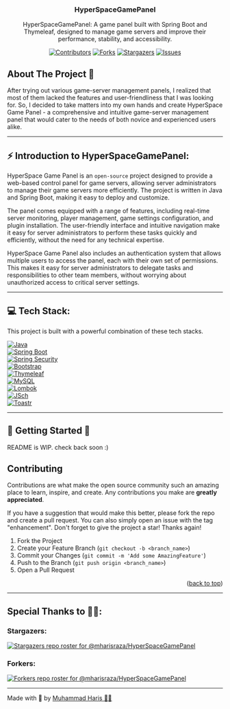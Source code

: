 <a name="readme-top"></a>

  <h3 align="center">HyperSpaceGamePanel</h3>

  <p align="center">
    HyperSpaceGamePanel: A game panel built with Spring Boot and Thymeleaf, designed to manage game servers and improve their performance, stability, and accessibility.
    <br />
<!--     <a href="https://github.com/othneildrew/Best-README-Template"><strong>Explore the docs »</strong></a>
    <br />
    <br />
    <a href="https://github.com/othneildrew/Best-README-Template">View Demo</a>
    ·
    <a href="https://github.com/othneildrew/Best-README-Template/issues">Report Bug</a>
    ·
    <a href="https://github.com/othneildrew/Best-README-Template/issues">Request Feature</a>
  </p> -->
</div>


<div align="center">
  
[![Contributors][contributors-shield]][contributors-url]
[![Forks][forks-shield]][forks-url]
[![Stargazers][stars-shield]][stars-url]
[![Issues][issues-shield]][issues-url]

</div>

<!-- ABOUT THE PROJECT -->
## About The Project 🤔

After trying out various game-server management panels, I realized that most of them lacked the features and user-friendliness that I was looking for. So, I decided to take matters into my own hands and create HyperSpace Game Panel - a comprehensive and intuitive game-server management panel that would cater to the needs of both novice and experienced users alike.
<hr>

## ⚡ Introduction to HyperSpaceGamePanel:

HyperSpace Game Panel is an `open-source` project designed to provide a web-based control panel for game servers, allowing server administrators to manage their game servers more efficiently. The project is written in Java and Spring Boot, making it easy to deploy and customize.

The panel comes equipped with a range of features, including real-time server monitoring, player management, game settings configuration, and plugin installation. The user-friendly interface and intuitive navigation make it easy for server administrators to perform these tasks quickly and efficiently, without the need for any technical expertise.

HyperSpace Game Panel also includes an authentication system that allows multiple users to access the panel, each with their own set of permissions. This makes it easy for server administrators to delegate tasks and responsibilities to other team members, without worrying about unauthorized access to critical server settings.

<hr>

## 💻 Tech Stack:

This project is built with a powerful combination of these tech stacks.

[![Java](https://img.shields.io/badge/java-17-007396?style=for-the-badge&logo=java&logoColor=white)](https://www.java.com/)
<br>
[![Spring Boot](https://img.shields.io/badge/spring_boot-6DB33F?style=for-the-badge&logo=spring-boot&logoColor=white)](https://spring.io/projects/spring-boot)
<br>
[![Spring Security](https://img.shields.io/badge/Spring_Security-green?style=for-the-badge&logo=spring&logoColor=white)](https://spring.io/projects/spring-security)
<br>
[![Bootstrap](https://img.shields.io/badge/bootstrap-563D7C?style=for-the-badge&logo=bootstrap&logoColor=white)](https://getbootstrap.com/)
<br>
[![Thymeleaf](https://img.shields.io/badge/thymeleaf-005F0F?style=for-the-badge&logo=thymeleaf&logoColor=white)](https://www.thymeleaf.org/)
<br>
[![MySQL](https://img.shields.io/badge/MySQL-8.0-blue?style=for-the-badge&logo=mysql&logoColor=white)](https://mysql.com/)
<br>
[![Lombok](https://img.shields.io/badge/Lombok-orange?style=for-the-badge&logo=lombok&logoColor=white)](https://projectlombok.org/)
<br>
[![JSch](https://img.shields.io/badge/JSch-0.1.55-green?style=for-the-badge&logo=jsch&logoColor=white)](https://mvnrepository.com/artifact/com.jcraft/jsch)
<br>
[![Toastr](https://img.shields.io/badge/Toastr-Latest-red?style=for-the-badge&logo=toastr)](https://codeseven.github.io/toastr/)

<hr>



<!-- GETTING STARTED -->
## 🌟 Getting Started 🌟

README is WIP. check back soon :) 

<!-- CONTRIBUTING -->
## Contributing

Contributions are what make the open source community such an amazing place to learn, inspire, and create. Any contributions you make are **greatly appreciated**.

If you have a suggestion that would make this better, please fork the repo and create a pull request. You can also simply open an issue with the tag "enhancement".
Don't forget to give the project a star! Thanks again!

1. Fork the Project
2. Create your Feature Branch (`git checkout -b <branch_name>`)
3. Commit your Changes (`git commit -m 'Add some AmazingFeature'`)
4. Push to the Branch (`git push origin <branch_name>`)
5. Open a Pull Request

<p align="right">(<a href="#readme-top">back to top</a>)</p>
<hr>

## Special Thanks to 🙏🎉:
### Stargazers:
[![Stargazers repo roster for @mharisraza/HyperSpaceGamePanel](https://reporoster.com/stars/dark/mharisraza/HyperSpaceGamePanel)](https://github.com/mharisraza/HyperSpaceGamePanel/stargazers)

### Forkers:
[![Forkers repo roster for @mharisraza/HyperSpaceGamePanel](https://reporoster.com/forks/dark/mharisraza/HyperSpaceGamePanel)](https://github.com/mharisraza/HyperSpaceGamePanel/network/members)
<hr>
<span>Made with 💖 by <a href="https://github.com/mharisraza/">Muhammad Haris 🙋‍♂️</a></span>

<!-- MARKDOWN LINKS & IMAGES -->
<!-- https://www.markdownguide.org/basic-syntax/#reference-style-links -->
[contributors-shield]: https://img.shields.io/github/contributors/mharisraza/HyperSpaceGamePanel?style=for-the-badge&logo=contributors
[contributors-url]: https://github.com/mharisraza/HyperSpaceGamePanel/graphs/contributors
[forks-shield]: https://img.shields.io/github/forks/mharisraza/HyperSpaceGamePanel?style=for-the-badge
[forks-url]: https://github.com/mharisraza/HyperSpaceGamePanel/network/members
[stars-shield]: https://img.shields.io/github/stars/mharisraza/HyperSpaceGamePanel?style=for-the-badge
[stars-url]: https://github.com/mharisraza/HyperSpaceGamePanel/stargazers
[issues-shield]: https://img.shields.io/github/issues/mharisraza/HyperSpaceGamePanel?style=for-the-badge
[issues-url]: https://github.com/mharisraza/HyperSpaceGamePanel/issues
